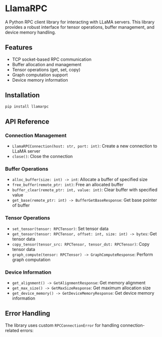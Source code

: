 # LlamaRPC

A Python RPC client library for interacting with LLaMA servers. This library provides a robust interface for tensor operations, buffer management, and device memory handling.

## Features

- TCP socket-based RPC communication
- Buffer allocation and management
- Tensor operations (get, set, copy)
- Graph computation support
- Device memory information

## Installation 

```bash
pip install llamarpc
```

## API Reference

### Connection Management

- `LlamaRPCConnection(host: str, port: int)`: Create a new connection to LLaMA server
- `close()`: Close the connection

### Buffer Operations

- `alloc_buffer(size: int) -> int`: Allocate a buffer of specified size
- `free_buffer(remote_ptr: int)`: Free an allocated buffer
- `buffer_clear(remote_ptr: int, value: int)`: Clear buffer with specified value
- `get_base(remote_ptr: int) -> BufferGetBaseResponse`: Get base pointer of buffer

### Tensor Operations

- `set_tensor(tensor: RPCTensor)`: Set tensor data
- `get_tensor(tensor: RPCTensor, offset: int, size: int) -> bytes`: Get tensor data
- `copy_tensor(tensor_src: RPCTensor, tensor_dst: RPCTensor)`: Copy tensor data
- `graph_compute(tensor: RPCTensor) -> GraphComputeResponse`: Perform graph computation

### Device Information

- `get_alignment() -> GetAlignmentResponse`: Get memory alignment
- `get_max_size() -> GetMaxSizeResponse`: Get maximum allocation size
- `get_device_memory() -> GetDeviceMemoryResponse`: Get device memory information

## Error Handling

The library uses custom `RPCConnectionError` for handling connection-related errors:
